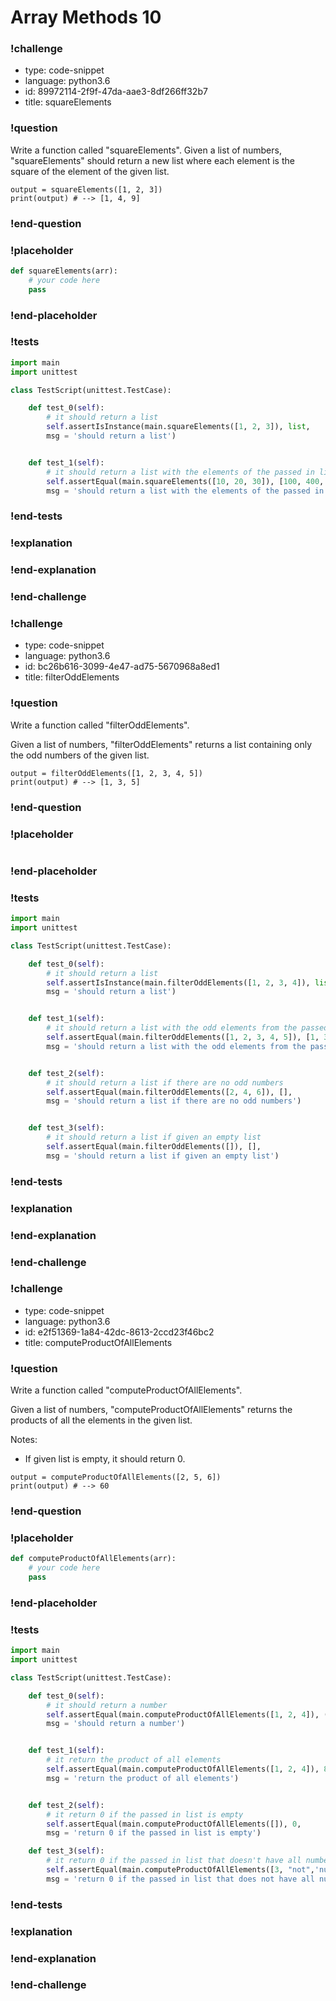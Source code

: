 # Array Methods 10

### !challenge

* type: code-snippet
* language: python3.6
* id: 89972114-2f9f-47da-aae3-8df266ff32b7
* title: squareElements

### !question

Write a function called "squareElements".
Given a list of numbers, "squareElements" should return a new list where each element is the square of the element of the given list.
```
output = squareElements([1, 2, 3])
print(output) # --> [1, 4, 9]
```

### !end-question

### !placeholder

```python
def squareElements(arr):
    # your code here
    pass


```

### !end-placeholder

### !tests

```python
import main
import unittest

class TestScript(unittest.TestCase):

    def test_0(self):
        # it should return a list
        self.assertIsInstance(main.squareElements([1, 2, 3]), list,
        msg = 'should return a list')


    def test_1(self):
        # it should return a list with the elements of the passed in list, squared
        self.assertEqual(main.squareElements([10, 20, 30]), [100, 400, 900],
        msg = 'should return a list with the elements of the passed in list, squared')

```

### !end-tests

### !explanation

### !end-explanation

### !end-challenge

### !challenge

* type: code-snippet
* language: python3.6
* id: bc26b616-3099-4e47-ad75-5670968a8ed1
* title: filterOddElements

### !question

Write a function called "filterOddElements".

Given a list of numbers, "filterOddElements" returns a list containing only the odd numbers of the given list.
```
output = filterOddElements([1, 2, 3, 4, 5])
print(output) # --> [1, 3, 5]
```

### !end-question

### !placeholder

```python

```

### !end-placeholder

### !tests

```python
import main
import unittest

class TestScript(unittest.TestCase):

    def test_0(self):
        # it should return a list
        self.assertIsInstance(main.filterOddElements([1, 2, 3, 4]), list,
        msg = 'should return a list')


    def test_1(self):
        # it should return a list with the odd elements from the passed in list
        self.assertEqual(main.filterOddElements([1, 2, 3, 4, 5]), [1, 3, 5],
        msg = 'should return a list with the odd elements from the passed in list')


    def test_2(self):
        # it should return a list if there are no odd numbers
        self.assertEqual(main.filterOddElements([2, 4, 6]), [],
        msg = 'should return a list if there are no odd numbers')


    def test_3(self):
        # it should return a list if given an empty list
        self.assertEqual(main.filterOddElements([]), [],
        msg = 'should return a list if given an empty list')

```

### !end-tests

### !explanation

### !end-explanation

### !end-challenge

### !challenge

* type: code-snippet
* language: python3.6
* id: e2f51369-1a84-42dc-8613-2ccd23f46bc2
* title: computeProductOfAllElements

### !question

Write a function called "computeProductOfAllElements".

Given a list of numbers, "computeProductOfAllElements" returns the products of all the elements in the given list.

Notes:
* If given list is empty, it should return 0.

```
output = computeProductOfAllElements([2, 5, 6])
print(output) # --> 60
```

### !end-question

### !placeholder

```python
def computeProductOfAllElements(arr):
    # your code here
    pass


```

### !end-placeholder

### !tests

```python
import main
import unittest

class TestScript(unittest.TestCase):

    def test_0(self):
        # it should return a number
        self.assertEqual(main.computeProductOfAllElements([1, 2, 4]), (float, int),
        msg = 'should return a number')


    def test_1(self):
        # it return the product of all elements
        self.assertEqual(main.computeProductOfAllElements([1, 2, 4]), 8,
        msg = 'return the product of all elements')


    def test_2(self):
        # it return 0 if the passed in list is empty
        self.assertEqual(main.computeProductOfAllElements([]), 0,
        msg = 'return 0 if the passed in list is empty')

    def test_3(self):
        # it return 0 if the passed in list that doesn't have all numbers
        self.assertEqual(main.computeProductOfAllElements([3, "not",'numbers']), 0,
        msg = 'return 0 if the passed in list that does not have all numbers')

```

### !end-tests

### !explanation

### !end-explanation

### !end-challenge
